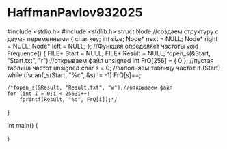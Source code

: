 # HaffmanPavlov932025
#include <stdio.h>
#include <stdlib.h>
struct Node //создаем структуру с двумя переменными
{
	char key;
	int size;
	Node* next = NULL;
	Node* right = NULL;
	Node* left = NULL;
};
//Функция определяет частоты
void Frequence()
{
	FILE* Start = NULL;
	FILE* Result = NULL;
	fopen_s(&Start, "Start.txt", "r");//открываем файл
	unsigned int FrQ[256] = { 0 }; //пустая таблица частот
	unsigned char s = 0;
	//заполняем таблицу частот
	if (Start)
		while (fscanf_s(Start, "%c", &s) != -1)
			FrQ[s]++;

	/*fopen_s(&Result, "Result.txt", "w");//открываем файл
	for (int i = 0;i < 256;i++)
		fprintf(Result, "%d", FrQ[i]);*/

}

int main()
{
	
}

